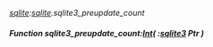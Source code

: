 _[sqlite](../../modules/sqlite/sqlite-module.md):[sqlite](../../modules/sqlite/sqlite-module.md).sqlite3\_preupdate\_count_
##### Function sqlite3\_preupdate\_count:[Int](../../modules/wonkey/wonkey-types-int.md)( :[sqlite3](../../modules/sqlite/sqlite-sqlite3.md) Ptr )
